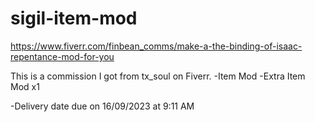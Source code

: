 # sigil-item-mod
https://www.fiverr.com/finbean_comms/make-a-the-binding-of-isaac-repentance-mod-for-you

This is a commission I got from tx_soul on Fiverr. -Item Mod -Extra Item Mod x1

-Delivery date due on 16/09/2023 at 9:11 AM